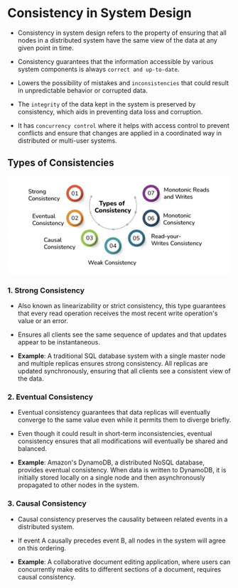 # Consistency in System Design

- Consistency in system design refers to the property of ensuring that all nodes in a distributed system have the same view of the data at any given point in time.

- Consistency guarantees that the information accessible by various system components is always `correct and up-to-date`.

- Lowers the possibility of mistakes and `inconsistencies` that could result in unpredictable behavior or corrupted data.

- The `integrity` of the data kept in the system is preserved by consistency, which aids in preventing data loss and corruption.

- It has `concurrency control` where it helps with access control to prevent conflicts and ensure that changes are applied in a coordinated way in distributed or multi-user systems.

## Types of Consistencies

![Consistencies](images/types_of_consistencies.png)

### 1. Strong Consistency

- Also known as linearizability or strict consistency, this type guarantees that every read operation receives the most recent write operation's value or an error.

- Ensures all clients see the same sequence of updates and that updates appear to be instantaneous.

- **Example**: A traditional SQL database system with a single master node and multiple replicas ensures strong consistency. All replicas are updated synchronously, ensuring that all clients see a consistent view of the data.

### 2. Eventual Consistency

- Eventual consistency guarantees that data replicas will eventually converge to the same value even while it permits them to diverge briefly.

- Even though it could result in short-term inconsistencies, eventual consistency ensures that all modifications will eventually be shared and balanced.

- **Example**: Amazon's DynamoDB, a distributed NoSQL database, provides eventual consistency. When data is written to DynamoDB, it is initially stored locally on a single node and then asynchronously propagated to other nodes in the system.

### 3. Causal Consistency

- Causal consistency preserves the causality between related events in a distributed system. 

- If event A causally precedes event B, all nodes in the system will agree on this ordering.

- **Example**: A collaborative document editing application, where users can concurrently make edits to different sections of a document, requires causal consistency.